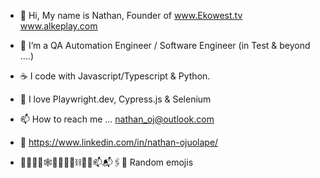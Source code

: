  - 👋 Hi, My name is Nathan, Founder of www.Ekowest.tv www.alkeplay.com 
 - 👀 I’m a QA Automation Engineer / Software Engineer (in Test & beyond ....)
 - ☕️ I code with Javascript/Typescript & Python.
 - 🚀 I love Playwright.dev, Cypress.js & Selenium 
 - 📫 How to reach me ... nathan_oj@outlook.com
 - 📎 https://www.linkedin.com/in/nathan-ojuolape/
 
 -  🧮📌📍🤖🕸️🚴🏿‍♂️🚧⛓️⛓️‍💥📫📬🖇️🔗  Random emojis

<!---
Bodebode/Bodebode is a ✨ special ✨ repository because its `README.md` (this file) appears on your GitHub profile.
You can click the Preview link to take a look at your changes.
--->
